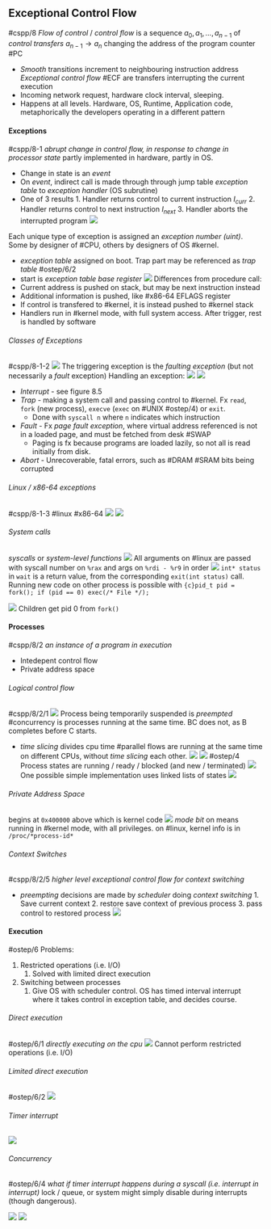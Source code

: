 ## Exceptional Control Flow

#cspp/8
_Flow of control_ / _control flow_ is a sequence $a_{0}, a_{1},\dots, a_{n-1}$ of _control transfers_ $a_{n-1}\rightarrow a_{n}$ changing the address of the program counter #PC

- _Smooth_ transitions increment to neighbouring instruction address
  _Exceptional control flow_ #ECF are transfers interrupting the current execution
- Incoming network request, hardware clock interval, sleeping.
- Happens at all levels. Hardware, OS, Runtime, Application code, metaphorically the developers operating in a different pattern

#### Exceptions

#cspp/8-1 _abrupt change in control flow, in response to change in processor state_
partly implemented in hardware, partly in OS.

- Change in state is an _event_
- On _event_, indirect call is made through through jump table _exception table_ to _exception handler_ (OS subrutine)
- One of 3 results 1. Handler returns control to current instruction $I_{curr}$ 2. Handler returns control to next instruction $I_{next}$ 3. Handler aborts the interrupted program
  ![](Pasted%20image%2020240409165323.png)

Each unique type of exception is assigned an _exception number (uint)_. Some by designer of #CPU, others by designers of OS #kernel.

- _exception table_ assigned on boot. Trap part may be referenced as _trap table_ #ostep/6/2
- start is _exception table base register_
  ![](Pasted%20image%2020240409165705.png)
  Differences from procedure call:
- Current address is pushed on stack, but may be next instruction instead
- Additional information is pushed, like #x86-64 EFLAGS register
- If control is transfered to #kernel, it is instead pushed to #kernel stack
- Handlers run in #kernel mode, with full system access.
  After trigger, rest is handled by software

###### Classes of Exceptions

#cspp/8-1-2
![](Pasted%20image%2020240409170130.png)
The triggering exception is the _faulting exception_ (but not necessarily a _fault_ exception)
Handling an exception:
![](Pasted%20image%2020240409170401.png) ![](Pasted%20image%2020240409170811.png)

- _Interrupt_ - see figure 8.5
- _Trap_ - making a system call and passing control to #kernel. Fx `read`, `fork` (new process), `execve` (`exec` on #UNIX #ostep/4) or `exit`.
  - Done with `syscall n` where `n` indicates which instruction
- _Fault_ - Fx _page fault exception_, where virtual address referenced is not in a loaded page, and must be fetched from desk #SWAP
  - Paging is fx because programs are loaded lazily, so not all is read initially from disk.
- _Abort_ - Unrecoverable, fatal errors, such as #DRAM #SRAM bits being corrupted

###### Linux / x86-64 exceptions

#cspp/8-1-3 #linux #x86-64
![](Pasted%20image%2020240409171142.png) ![](Pasted%20image%2020240409171056.png)

###### System calls

_syscalls_ or _system-level functions_
![](Pasted%20image%2020240409171310.png)
All arguments on #linux are passed with syscall number on `%rax` and args on `%rdi - %r9` in order
![](Pasted%20image%2020240410085850.png)
`int* status` in `wait` is a return value, from the corresponding `exit(int status)` call.
Running new code on other process is possible with `{c}pid_t pid = fork(); if (pid == 0) exec(/* File */);`

![](Pasted%20image%2020240410090012.png)
Children get pid 0 from `fork()`

#### Processes

#cspp/8/2 _an instance of a program in execution_

- Intedepent control flow
- Private address space

###### Logical control flow

#cspp/8/2/1
![](Pasted%20image%2020240409172057.png)
Process being temporarily suspended is _preempted_
#concurrency is processes running at the same time. BC does not, as B completes before C starts.

- _time slicing_ divides cpu time
  #parallel flows are running at the same time on different CPUs, without _time slicing_ each other.
  ![](Pasted%20image%2020240409175107.png) ![](Pasted%20image%2020240409175142.png)
  #ostep/4 Process states are running / ready / blocked (and new / terminated)
  ![](Pasted%20image%2020240410085354.png)
  One possible simple implementation uses linked lists of states
  ![](Pasted%20image%2020240410093209.png)

###### Private Address Space

begins at `0x400000` above which is kernel code
![](Pasted%20image%2020240409172537.png)
_mode bit_ on means running in #kernel mode, with all privileges.
on #linux, kernel info is in `/proc/*process-id*`

###### Context Switches

#cspp/8/2/5 _higher level exceptional control flow for context switching_

- _preempting_ decisions are made by _scheduler_ doing _context switching_ 1. Save current context 2. restore save context of previous process 3. pass control to restored process
  ![](Pasted%20image%2020240409173331.png)

#### Execution

#ostep/6
Problems:

1. Restricted operations (i.e. I/O)
   1. Solved with limited direct execution
2. Switching between processes
   1. Give OS with scheduler control. OS has timed interval interrupt where it takes control in exception table, and decides course.

###### Direct execution

#ostep/6/1 _directly executing on the cpu_
![](Pasted%20image%2020240409183709.png)
Cannot perform restricted operations (i.e. I/O)

###### Limited direct execution

#ostep/6/2
![](Pasted%20image%2020240409184258.png)

###### Timer interrupt

![](Pasted%20image%2020240409184558.png)

###### Concurrency

#ostep/6/4 _what if timer interrupt happens during a syscall (i.e. interrupt in interrupt)_
lock / queue, or system might simply disable during interrupts (though dangerous).

![](Pasted%20image%2020240410085212.png)
![](Pasted%20image%2020240410094124.png)
